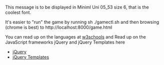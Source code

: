 This message is to be displayed in Miniml Uni 05_53 size 6, that is the coolest font.

It's easier to "run" the game by running
sh ./gamectl.sh and then browsing (chrome is best) to
http://localhost:8000/game.html

You can read up on the languages at [w3schools](http://www.w3schools.com/) and Read up on the JavaScript frameworks jQuery and jQuery Templates here 
* [jQuery](http://docs.jquery.com/Main_Page)
* [jQuery Templates](http://api.jquery.com/category/plugins/templates/)
